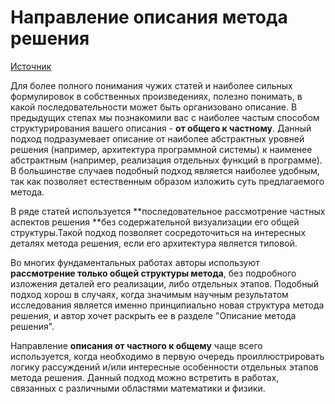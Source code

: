 # Направление описания метода решения

[Источник](https://stepik.org/course/10524/)

Для более полного понимания чужих статей и наиболее сильных формулировок в собственных произведениях, полезно понимать,  в какой последовательности может быть организовано описание. В предыдущих степах мы познакомили вас с наиболее частым способом структурирования вашего описания - **от общего к частному**. Данный подход подразумевает описание от наиболее абстрактных уровней решения (например, архитектура программной системы) к наименее абстрактным (например, реализация отдельных функций в программе). В большинстве случаев подобный подход является наиболее удобным, так как позволяет естественным образом изложить суть предлагаемого метода.

В ряде статей используется **последовательное рассмотрение частных аспектов решения **без содержательной визуализации его общей структуры.Такой подход позволяет сосредоточиться на интересных деталях метода решения, если его архитектура является типовой.

Во многих фундаментальных работах авторы используют **рассмотрение только общей структуры метода**, без подробного изложения деталей его реализации, либо отдельных этапов. Подобный подход хорош в случаях, когда значимым научным результатом исследования является именно принципиально новая структура метода решения, и автор хочет раскрыть ее в разделе "Описание метода решения".

Направление **описания от частного к общему** чаще всего используется, когда необходимо в первую очередь проиллюстрировать логику рассуждений и/или интересные особенности отдельных этапов метода решения. Данный подход можно встретить в работах, связанных с различными областями математики и физики.
